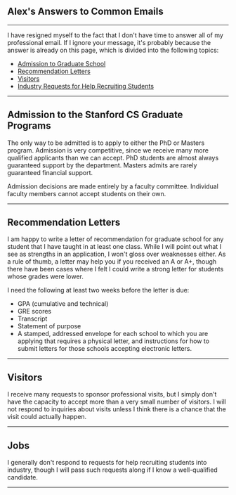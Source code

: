 ## Alex's Answers to Common Emails

------------------------------------------------------------------------

I have resigned myself to the fact that I don't have time to answer all
of my professional email. If I ignore your message, it's probably
because the answer is already on this page, which is divided into the
following topics:

- [Admission to Graduate School](#gradschool)
- [Recommendation Letters](#recommendations)
- [Visitors](#visitors)
- [Industry Requests for Help Recruiting Students](#jobs)

------------------------------------------------------------------------

<span id="gradschool"></span>

## Admission to the Stanford CS Graduate Programs

The only way to be admitted is to apply to either the PhD or Masters
program. Admission is very competitive, since we receive many more
qualified applicants than we can accept. PhD students are almost always
guaranteed support by the department. Masters admits are rarely
guaranteed financial support.

Admission decisions are made entirely by a faculty committee. Individual
faculty members cannot accept students on their own.

------------------------------------------------------------------------

<span id="recommendations"></span>

## Recommendation Letters

I am happy to write a letter of recommendation for graduate school for
any student that I have taught in at least one class. While I will point
out what I see as strengths in an application, I won't gloss over
weaknesses either. As a rule of thumb, a letter may help you if you
received an A or A+, though there have been cases where I felt I could
write a strong letter for students whose grades were lower.

I need the following at least two weeks before the letter is due:

- GPA (cumulative and technical)
- GRE scores
- Transcript
- Statement of purpose
- A stamped, addressed envelope for each school to which you are
  applying that requires a physical letter, and instructions for how to
  submit letters for those schools accepting electronic letters.

------------------------------------------------------------------------

<span id="visitors"></span>

## Visitors

I receive many requests to sponsor professional visits, but I simply
don't have the capacity to accept more than a very small number of
visitors. I will not respond to inquiries about visits unless I think
there is a chance that the visit could actually happen.

------------------------------------------------------------------------

<span id="jobs"></span>

## Jobs

I generally don't respond to requests for help recruiting students into
industry, though I will pass such requests along if I know a
well-qualified candidate.

------------------------------------------------------------------------
